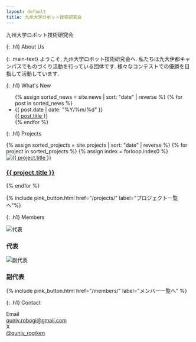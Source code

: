 ```yaml
---
layout: default
title: 九州大学ロボット技術研究会
---
```


<div
  class="relative w-screen h-40 p-4 text-white bg-cover bg-center bg-no-repeat flex items-center justify-center"
  style="background-image: url('assets/images/haikei.jpg');"
>
  <!-- 黒半透明のオーバーレイ -->
  <div class="absolute inset-0 bg-black/75"></div>

  <!-- テキスト本体 -->
  <div class="relative z-10 text-[3rem] writing-horizontal" style="font-family: var(--font-lubri)">
    九州大学ロボット技術研究会
  </div>
</div>

{: .h1}
About Us

{: .main-text}
ようこそ, 九州大学ロボット技術研究会へ.
私たちは九大伊都キャンパスでものづくり活動を行っている団体です.
様々なコンテストでの優勝を目指して活動しています.

{: .h1}
What's New

<ul class="space-y-6">
    {% assign sorted_news = site.news | sort: "date" | reverse %}
    {% for post in sorted_news %}
    <li class="mx-8 sm:mx-24 max-w-800 border-l-4 border-pink-500 bg-gray-50 shadow p-4 rounded-md">
        <div class="text-sm text-gray-500 mb-1">{{ post.date | date: "%Y/%m/%d" }}</div>
        <div class="font-semibold text-gray-800">
            <a href="{{ post.url | relative_url }}">{{ post.title }}</a>
        </div>
    </li>
    {% endfor %}
</ul>

{: .h1}
Projects

<section class="container mx-auto px-4 py-4">
  <div class="grid gap-6 sm:grid-cols-2 md:grid-cols-3 lg:grid-cols-4">
  {% assign sorted_projects = site.projects | sort: "date" | reverse %}
  {% for project in sorted_projects %}
    {% assign index = forloop.index0 %}
    <div class="bg-white rounded-2xl shadow-md overflow-hidden transition hover:shadow-lg 
      {% if index > 2 %} block sm:block hidden {% endif %}">
       <a href="{{ project.url | relative_url }}" class="block group h-full">
        <div class="h-48 w-full">
          <img src="{{ project.image | relative_url }}"
              alt="{{ project.title }}"
              class="w-full h-full object-cover" />
        </div>
        <div class="p-4 text-center">
          <h3 class="text-lg font-semibold text-gray-800 group-hover:text-pink-500 transition">
            {{ project.title }}
          </h3>
        </div>
      </a> 
      <!-- 個別のサイトにリンクを貼ったバージョン<a href="{{ project.url | relative_url }}" class="block group h-full">
        <div class="h-48 w-full">
          <img src="{{ project.image | relative_url }}"
              alt="{{ project.title }}"
              class="w-full h-full object-cover" />
        </div>
        <div class="p-4 text-center">
          <h3 class="text-lg font-semibold text-gray-800 group-hover:text-pink-500 transition">
            {{ project.title }}
          </h3>
        </div>
      </a> -->
    </div>
  {% endfor %}
</div>
</section>

{% include pink_button.html href="/projects/" label="プロジェクト一覧へ"%}

{: .h1}
Members

<section class="container mx-auto px-4 py-4">
  <div class="flex flex-wrap justify-around gap-6">

<div class="bg-white rounded-2xl shadow-md overflow-hidden transition hover:shadow-lg flex flex-col flex-1 items-center text-center p-6">
    <div class="flex justify-center">
        <img src="{{ '/assets/images/tanizawa.jpg' | relative_url }}"
            alt="代表"
            class="w-32 h-32 object-cover rounded-full border-2 border-gray-200 shadow mb-4 group-hover:scale-105 transition duration-300" />
    </div>
    <h3 class="text-lg font-semibold text-gray-800 group-hover:text-pink-500 transition">
        代表
    </h3>
</div>

<div class="bg-white rounded-2xl shadow-md overflow-hidden transition hover:shadow-lg flex flex-col flex-1 items-center text-center p-6">
    <div class="flex justify-center">
    <img src="{{ '/assets/images/morita.jpg' | relative_url }}"
            alt="副代表"
            class="w-32 h-32 object-cover rounded-full border-2 border-gray-200 shadow mb-4 group-hover:scale-105 transition duration-300" />
    </div>
    <h3 class="text-lg font-semibold text-gray-800 group-hover:text-pink-500 transition">
    副代表
    </h3>
</div>

  </div>
</section>

{% include pink_button.html href="/members/" label="メンバー一覧へ" %}

{: .h1}
Contact

<div class="flex flex-wrap justify-center">
<div class="grid grid-cols-1 sm:grid-cols-2 gap-4 text-lg font-medium text-gray-700">

<div class="text-center sm:text-right sm:pr-4 font-bold">Email</div>

<div class="text-center sm:text-left sm:pl-4">
    <a href="mailto:quniv.robogi@gmail.com" class="hover:text-pink-600 transition">
        quniv.robogi@gmail.com
    </a>
</div>

<div class="text-center sm:text-right sm:pr-4 font-bold">X</div>

<div class="text-center sm:text-left sm:pl-4">
    <a href="https://x.com/quniv_rogiken" target="_blank" rel="noopener" class="hover:text-pink-600 transition">
    @quniv_rogiken
    </a>
</div>

</div>
</div>
